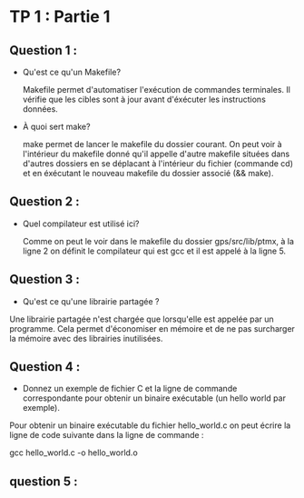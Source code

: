 # TP 1 : Partie 1

## Question 1 :

- Qu'est ce qu'un Makefile?
  <p>Makefile permet d'automatiser l'exécution de commandes terminales. Il vérifie que les cibles sont à jour avant d'éxécuter les instructions données.<p>
  
- À quoi sert make?
  <p>make permet de lancer le makefile du dossier courant. On peut voir à l'intérieur du makefile donné qu'il appelle d'autre makefile situées dans d'autres dossiers en se déplacant à l'intérieur du fichier (commande cd) et en éxécutant le nouveau makefile du dossier associé (&& make).<p>
  
## Question 2 :
  
- Quel compilateur est utilisé ici?
  <p>Comme on peut le voir dans le makefile du dossier gps/src/lib/ptmx, à la ligne 2 on définit le compilateur qui est gcc et il est appelé à la ligne 5.<p>
  
## Question 3 :

- Qu'est ce qu'une librairie partagée ?
<p>Une librairie partagée n'est chargée que lorsqu'elle est appelée par un programme. Cela permet d'économiser en mémoire et de ne pas surcharger la mémoire avec des librairies inutilisées. <p>

## Question 4 :
- Donnez un exemple de fichier C et la ligne de commande correspondante pour obtenir un binaire exécutable (un hello world par exemple).

<p>Pour obtenir un binaire exécutable du fichier hello_world.c on peut écrire la ligne de code suivante dans la ligne de commande : <p>
<p>gcc hello_world.c -o hello_world.o<p>
  
 
## question 5 :
